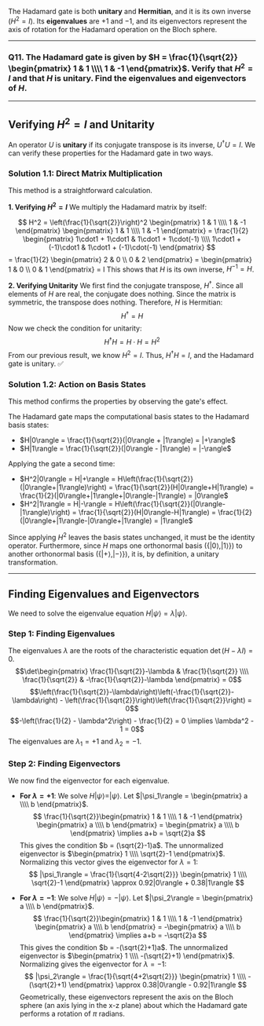 The Hadamard gate is both **unitary** and **Hermitian**, and it is its own inverse ($H^2 = I$). Its **eigenvalues** are $+1$ and $-1$, and its eigenvectors represent the axis of rotation for the Hadamard operation on the Bloch sphere.

-----

### **Q11. The Hadamard gate is given by $H = \frac{1}{\sqrt{2}} \begin{pmatrix} 1 & 1 \\\\ 1 & -1 \end{pmatrix}$. Verify that $H^2 = I$ and that $H$ is unitary. Find the eigenvalues and eigenvectors of $H$.**

-----

## **Verifying $H^2 = I$ and Unitarity**

An operator $U$ is **unitary** if its conjugate transpose is its inverse, $U^\dagger U = I$. We can verify these properties for the Hadamard gate in two ways.

### **Solution 1.1: Direct Matrix Multiplication**

This method is a straightforward calculation.

**1. Verifying $H^2 = I$**
We multiply the Hadamard matrix by itself:

$$
H^2 = \left(\frac{1}{\sqrt{2}}\right)^2 \begin{pmatrix}
1 & 1 \\\\
1 & -1
\end{pmatrix} \begin{pmatrix}
1 & 1 \\\\
1 & -1
\end{pmatrix} = \frac{1}{2} \begin{pmatrix}
1\cdot1 + 1\cdot1 & 1\cdot1 + 1\cdot(-1) \\\\
1\cdot1 + (-1)\cdot1 & 1\cdot1 + (-1)\cdot(-1)
\end{pmatrix}
$$
= \frac{1}{2} \begin{pmatrix}
2 & 0 \\\\
0 & 2
\end{pmatrix} = \begin{pmatrix}
1 & 0 \\\\
0 & 1
\end{pmatrix} = I
This shows that $H$ is its own inverse, $H^{-1} = H$.

**2. Verifying Unitarity**
We first find the conjugate transpose, $H^\dagger$. Since all elements of $H$ are real, the conjugate does nothing. Since the matrix is symmetric, the transpose does nothing. Therefore, $H$ is Hermitian:
$$H^\dagger = H$$
Now we check the condition for unitarity:
$$H^\dagger H = H \cdot H = H^2$$
From our previous result, we know $H^2 = I$. Thus, $H^\dagger H = I$, and the Hadamard gate is unitary. ✅

### **Solution 1.2: Action on Basis States**

This method confirms the properties by observing the gate's effect.

The Hadamard gate maps the computational basis states to the Hadamard basis states:

* $H|0\rangle = \frac{1}{\sqrt{2}}(|0\rangle + |1\rangle) = |+\rangle$
* $H|1\rangle = \frac{1}{\sqrt{2}}(|0\rangle - |1\rangle) = |-\rangle$

Applying the gate a second time:

* $H^2|0\rangle = H|+\rangle = H\left(\frac{1}{\sqrt{2}}(|0\rangle+|1\rangle)\right) = \frac{1}{\sqrt{2}}(H|0\rangle+H|1\rangle) = \frac{1}{2}(|0\rangle+|1\rangle+|0\rangle-|1\rangle) = |0\rangle$
* $H^2|1\rangle = H|-\rangle = H\left(\frac{1}{\sqrt{2}}(|0\rangle-|1\rangle)\right) = \frac{1}{\sqrt{2}}(H|0\rangle-H|1\rangle) = \frac{1}{2}(|0\rangle+|1\rangle-|0\rangle+|1\rangle) = |1\rangle$

Since applying $H^2$ leaves the basis states unchanged, it must be the identity operator. Furthermore, since $H$ maps one orthonormal basis ($\{|0\rangle, |1\rangle\}$) to another orthonormal basis ($\{|+\rangle, |-\rangle\}$), it is, by definition, a unitary transformation.

-----

## **Finding Eigenvalues and Eigenvectors**

We need to solve the eigenvalue equation $H|\psi\rangle = \lambda|\psi\rangle$.

### **Step 1: Finding Eigenvalues**

The eigenvalues $\lambda$ are the roots of the characteristic equation $\det(H - \lambda I) = 0$.
$$\det\begin{pmatrix} \frac{1}{\sqrt{2}}-\lambda & \frac{1}{\sqrt{2}} \\\\ \frac{1}{\sqrt{2}} & -\frac{1}{\sqrt{2}}-\lambda \end{pmatrix} = 0$$
$$\left(\frac{1}{\sqrt{2}}-\lambda\right)\left(-\frac{1}{\sqrt{2}}-\lambda\right) - \left(\frac{1}{\sqrt{2}}\right)\left(\frac{1}{\sqrt{2}}\right) = 0$$
$$-\left(\frac{1}{2} - \lambda^2\right) - \frac{1}{2} = 0 \implies \lambda^2 - 1 = 0$$
The eigenvalues are $\lambda_1 = +1$ and $\lambda_2 = -1$.

### **Step 2: Finding Eigenvectors**

We now find the eigenvector for each eigenvalue.

* **For $\lambda = +1$**: We solve $H|\psi\rangle = |\psi\rangle$. Let $|\psi_1\rangle = \begin{pmatrix} a \\\\ b \end{pmatrix}$.
$$
\frac{1}{\sqrt{2}}\begin{pmatrix} 1 & 1 \\\\ 1 & -1 \end{pmatrix} \begin{pmatrix} a \\\\ b \end{pmatrix} = \begin{pmatrix} a \\\\ b \end{pmatrix} \implies a+b = \sqrt{2}a
$$
This gives the condition $b = (\sqrt{2}-1)a$. The unnormalized eigenvector is $\begin{pmatrix} 1 \\\\ \sqrt{2}-1 \end{pmatrix}$. Normalizing this vector gives the eigenvector for $\lambda=1$:
$$
|\psi_1\rangle = \frac{1}{\sqrt{4-2\sqrt{2}}} \begin{pmatrix} 1 \\\\ \sqrt{2}-1 \end{pmatrix} \approx 0.92|0\rangle + 0.38|1\rangle
$$

* **For $\lambda = -1$**: We solve $H|\psi\rangle = -|\psi\rangle$. Let $|\psi_2\rangle = \begin{pmatrix} a \\\\ b \end{pmatrix}$.
$$
\frac{1}{\sqrt{2}}\begin{pmatrix} 1 & 1 \\\\ 1 & -1 \end{pmatrix} \begin{pmatrix} a \\\\ b \end{pmatrix} = -\begin{pmatrix} a \\\\ b \end{pmatrix} \implies a+b = -\sqrt{2}a
$$
This gives the condition $b = -(\sqrt{2}+1)a$. The unnormalized eigenvector is $\begin{pmatrix} 1 \\\\ -(\sqrt{2}+1) \end{pmatrix}$. Normalizing gives the eigenvector for $\lambda=-1$:
$$
|\psi_2\rangle = \frac{1}{\sqrt{4+2\sqrt{2}}} \begin{pmatrix} 1 \\\\ -(\sqrt{2}+1) \end{pmatrix} \approx 0.38|0\rangle - 0.92|1\rangle
$$
Geometrically, these eigenvectors represent the axis on the Bloch sphere (an axis lying in the x-z plane) about which the Hadamard gate performs a rotation of $\pi$ radians.